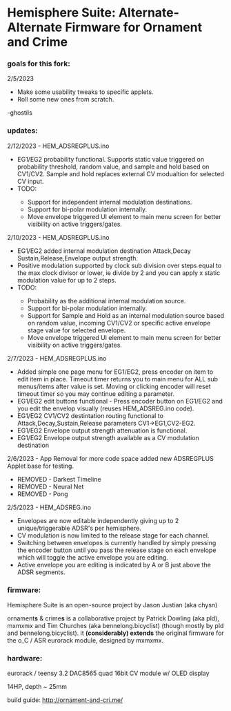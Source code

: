 Hemisphere Suite: Alternate-Alternate Firmware for Ornament and Crime
===

### goals for this fork:
2/5/2023
<ul>  
  <li>Make some usability tweaks to specific applets.</li>
  <li>Roll some new ones from scratch.</li>
</ul>
-ghostils

### updates:
2/12/2023 - HEM_ADSREGPLUS.ino
<ul>
<li> EG1/EG2 probability functional. Supports static value triggered on probability threshold, random value, and sample and hold based on CV1/CV2. Sample and hold replaces external CV modualtion for selected CV input. </li>  
<li> TODO: </li> 
<ul>  
  <li>Support for independent internal modulation destinations. </li> 
  <li>Support for bi-polar modulation internally.</li>  
  <li>Move envelope triggered UI element to main menu screen for better visibility on active triggers/gates. </li>
</ul>
</ul>

2/10/2023 - HEM_ADSREGPLUS.ino
<ul>
<li> EG1/EG2 added internal modulation destination Attack,Decay Sustain,Release,Envelope output strength. </li> 
<li> Positive modulation supported by clock sub division over steps equal to the max clock divisor or lower, ie divide by 2 and you can apply x static modulation value for up to 2 steps. </li> 
<li> TODO: </li> 
<ul>
  <li>Probability as the additional internal modulation source. </li> 
  <li>Support for bi-polar modulation internally.</li>
  <li>Support for Sample and Hold as an internal modulation source based on random value, incoming CV1/CV2 or specific active envelope stage value for selected envelope.</li>
  <li>Move envelope triggered UI element to main menu screen for better visibility on active triggers/gates. </li>
</ul>
</ul>

2/7/2023 - HEM_ADSREGPLUS.ino
<ul>
<li> Added simple one page menu for EG1/EG2, press encoder on item to edit item in place. Timeout timer returns you to main menu for ALL sub menus/items after value is set. Moving or clicking encoder will reset timeout timer so you may continue editing a parameter.</li>
<li> EG1/EG2 edit buttons functional - Press encoder button on EG1/EG2 and you edit the envelop visually (reuses HEM_ADSREG.ino code).</li>
<li> EG1/EG2 CV1/CV2 destintation routing functional to Attack,Decay,Sustain,Release parameters CV1->EG1,CV2-EG2.</li> 
<li> EG1/EG2 Envelope output strength attenuation is functional. </li> 
<li> EG1/EG2 Envelope output strength available as a CV modulation destination </li>
</ul>


2/6/2023 - App Removal for more code space added new ADSREGPLUS Applet base for testing. 
<ul>
<li> REMOVED - Darkest Timeline </li>
<li> REMOVED - Neural Net </li>
<li> REMOVED - Pong </li> 
</ul>

2/5/2023 - HEM_ADSREG.ino
<ul>
<li>Envelopes are now editable independently giving up to 2 unique/triggerable ADSR's per hemisphere.</li>  
<li>CV modulation is now limited to the release stage for each channel.</li>
<li>Switching between envelopes is currently handled by simply pressing the encoder button until you pass the release stage on each envelope which will toggle the active envelope you are editing.</li>
<li>Active envelope you are editing is indicated by A or B just above the ADSR segments.</li>
</ul>


### firmware:

Hemisphere Suite is an open-source project by Jason Justian (aka chysn)

ornament**s** & crime**s** is a collaborative project by Patrick Dowling (aka pld), mxmxmx and Tim Churches (aka bennelong.bicyclist) (though mostly by pld and bennelong.bicyclist). it **(considerably) extends** the original firmware for the o_C / ASR eurorack module, designed by mxmxmx.

### hardware:

eurorack / teensy 3.2 DAC8565 quad 16bit CV module w/ OLED display

14HP, depth ~ 25mm

build guide: http://ornament-and-cri.me/

